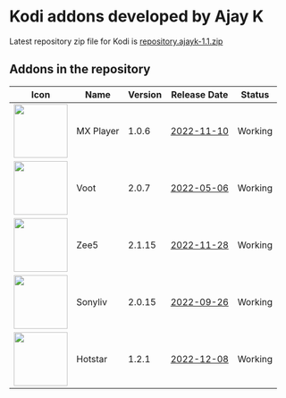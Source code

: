 # Kodi addons developed by Ajay K

Latest repository zip file for Kodi is [repository.ajayk-1.1.zip](https://github.com/Vikassm73/AjaykRepo/raw/main/Zips/repository.ajayk-1.1.zip)

## Addons in the repository
|Icon|Name|Version|Release Date|Status|
|---|---|---|---|---|
|<img src="https://github.com/Vikassm73/AjaykRepo/blob/main/Zips/plugin.video.MXPlayer/icon.png" width="96">|MX Player|1.0.6|[2022-11-10](https://raw.githubusercontent.com/Vikassm73/AjaykRepo/main/Zips/plugin.video.MXPlayer/changelog.txt)|Working
|<img src="https://github.com/Vikassm73/AjaykRepo/blob/main/Zips/plugin.video.voot/icon.png" width="96">|Voot|2.0.7|[2022-05-06](https://raw.githubusercontent.com/Vikassm73/AjaykRepo/main/Zips/plugin.video.voot/changelog.txt)|Working
|<img src="https://github.com/Vikassm73/AjaykRepo/blob/main/Zips/plugin.video.zee5/icon.jpg" width="96">|Zee5|2.1.15|[2022-11-28](https://raw.githubusercontent.com/Vikassm73/AjaykRepo/main/Zips/plugin.video.zee5/changelog.txt)|Working
|<img src="https://github.com/Vikassm73/AjaykRepo/blob/main/Zips/plugin.video.sonyliv/icon.png" width="96">|Sonyliv|2.0.15|[2022-09-26](https://raw.githubusercontent.com/Vikassm73/AjaykRepo/main/Zips/plugin.video.sonyliv/changelog.txt)|Working
|<img src="https://github.com/Vikassm73/AjaykRepo/blob/main/Zips/plugin.video.hotstar/icon.png" width="96">|Hotstar|1.2.1|[2022-12-08](https://raw.githubusercontent.com/Vikassm73/AjaykRepo/main/Zips/plugin.video.hotstar/changelog.txt)|Working

